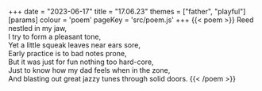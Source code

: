 +++
date = "2023-06-17"
title = "17.06.23"
themes = ["father", "playful"]
[params]
  colour = 'poem'
  pageKey = 'src/poem.js'
+++
{{< poem >}}
Reed nestled in my jaw,  
I try to form a pleasant tone,  
Yet a little squeak leaves near ears sore,  
Early practice is to bad notes prone,  
But it was just for fun nothing too hard-core,  
Just to know how my dad feels when in the zone,  
And blasting out great jazzy tunes through solid doors.
{{< /poem >}}
